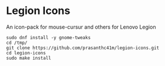 # Legion Icons
An icon-pack for mouse-cursur and others for Lenovo Legion 

```
sudo dnf install -y gnome-tweaks
cd /tmp/
git clone https://github.com/prasanthc41m/legion-icons.git 
cd legion-icons
sudo make install
```
